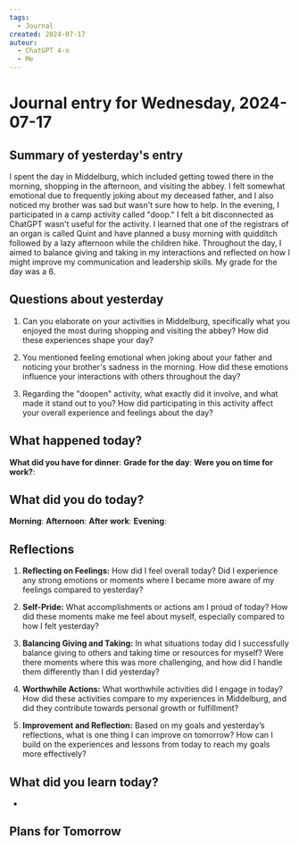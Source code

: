 ```yaml
---
tags:
  - Journal
created: 2024-07-17
auteur:
  - ChatGPT 4-o
  - Me
---
```

# Journal entry for Wednesday, 2024-07-17

## Summary of yesterday's entry

I spent the day in Middelburg, which included getting towed there in the morning, shopping in the afternoon, and visiting the abbey. I felt somewhat emotional due to frequently joking about my deceased father, and I also noticed my brother was sad but wasn't sure how to help. In the evening, I participated in a camp activity called "doop." I felt a bit disconnected as ChatGPT wasn't useful for the activity. I learned that one of the registrars of an organ is called Quint and have planned a busy morning with quidditch followed by a lazy afternoon while the children hike. Throughout the day, I aimed to balance giving and taking in my interactions and reflected on how I might improve my communication and leadership skills. My grade for the day was a 6.

## Questions about yesterday

1. Can you elaborate on your activities in Middelburg, specifically what you enjoyed the most during shopping and visiting the abbey? How did these experiences shape your day?

2. You mentioned feeling emotional when joking about your father and noticing your brother's sadness in the morning. How did these emotions influence your interactions with others throughout the day?

3. Regarding the "doopen" activity, what exactly did it involve, and what made it stand out to you? How did participating in this activity affect your overall experience and feelings about the day?

## What happened today?

**What did you have for dinner**: 
**Grade for the day**: 
**Were you on time for work?**:

## What did you do today?

**Morning**: 
**Afternoon**: 
**After work**: 
**Evening**: 

## Reflections

1. **Reflecting on Feelings:** How did I feel overall today? Did I experience any strong emotions or moments where I became more aware of my feelings compared to yesterday? 

2. **Self-Pride:** What accomplishments or actions am I proud of today? How did these moments make me feel about myself, especially compared to how I felt yesterday?

3. **Balancing Giving and Taking:** In what situations today did I successfully balance giving to others and taking time or resources for myself? Were there moments where this was more challenging, and how did I handle them differently than I did yesterday?

4. **Worthwhile Actions:** What worthwhile activities did I engage in today? How did these activities compare to my experiences in Middelburg, and did they contribute towards personal growth or fulfillment?

5. **Improvement and Reflection:** Based on my goals and yesterday’s reflections, what is one thing I can improve on tomorrow? How can I build on the experiences and lessons from today to reach my goals more effectively?

## What did you learn today?

- 

## Plans for Tomorrow
